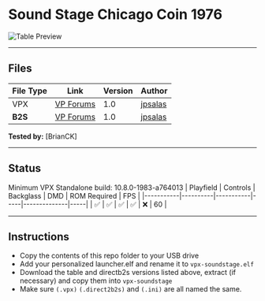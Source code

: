 # Sound Stage  Chicago Coin 1976

![Table Preview](../../images/vpx-soundstage.png)

---

## Files
| File Type | Link | Version | Author | 
|-----------|--------|----------|--------------|
| VPX | [VP Forums](https://www.vpforums.org/index.php?s=1bdbe0dabb0877241d33fc22e3fa8a5f&app=downloads&showfile=19033) | 1.0 | [jpsalas](https://www.vpforums.org/index.php?s=c7a991692e4953d5a6550d34e61e7981&showuser=277) |
| **B2S** | [VP Forums](https://www.vpforums.org/index.php?s=1bdbe0dabb0877241d33fc22e3fa8a5f&app=downloads&showfile=19033) | 1.0 | [jpsalas](https://www.vpforums.org/index.php?s=c7a991692e4953d5a6550d34e61e7981&showuser=277) |

**Tested by:** [BrianCK]

---

## Status 
Minimum VPX Standalone build: 10.8.0-1983-a764013
| Playfield | Controls | Backglass | DMD | ROM Required | FPS | 
|-----------|----------|-----------|-----|--------------|-----|
| :white_check_mark: | :white_check_mark: | :white_check_mark: | :white_check_mark: | :x: | 60 |

---

## Instructions
- Copy the contents of this repo folder to your USB drive
- Add your personalized launcher.elf and rename it to `vpx-soundstage.elf`
- Download the table and directb2s versions listed above, extract (if necessary) and copy them into `vpx-soundstage`
- Make sure `(.vpx)` `(.direct2b2s)` and `(.ini)` are all named the same.
